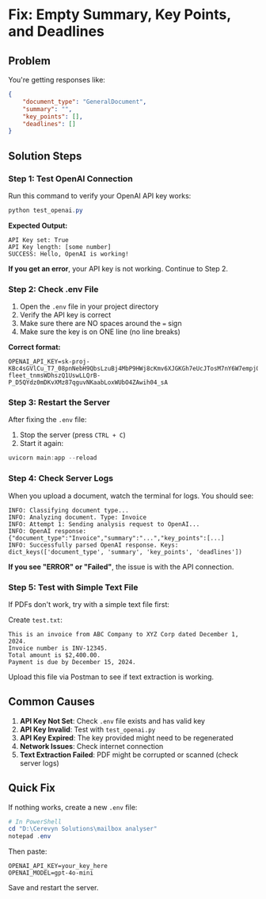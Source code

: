 # Fix: Empty Summary, Key Points, and Deadlines

## Problem
You're getting responses like:
```json
{
    "document_type": "GeneralDocument",
    "summary": "",
    "key_points": [],
    "deadlines": []
}
```

## Solution Steps

### Step 1: Test OpenAI Connection

Run this command to verify your OpenAI API key works:

```powershell
python test_openai.py
```

**Expected Output:**
```
API Key set: True
API Key length: [some number]
SUCCESS: Hello, OpenAI is working!
```

**If you get an error**, your API key is not working. Continue to Step 2.

### Step 2: Check .env File

1. Open the `.env` file in your project directory
2. Verify the API key is correct
3. Make sure there are NO spaces around the `=` sign
4. Make sure the key is on ONE line (no line breaks)

**Correct format:**
```env
OPENAI_API_KEY=sk-proj-KBc4sGVlCu_T7_08pnNebH9QbsLzuBj4MbP9HWj8cKmv6XJGKGh7eUcJTosM7nY6W7empjOyQ_T3Bl fleet_tnmsWDhszQ1UswLLQrB-P_D5QYdz0mDKvXMz87qguvNKaabLoxWUbO4ZAwih04_sA
```

### Step 3: Restart the Server

After fixing the `.env` file:

1. Stop the server (press `CTRL + C`)
2. Start it again:
```powershell
uvicorn main:app --reload
```

### Step 4: Check Server Logs

When you upload a document, watch the terminal for logs. You should see:

```
INFO: Classifying document type...
INFO: Analyzing document. Type: Invoice
INFO: Attempt 1: Sending analysis request to OpenAI...
INFO: OpenAI response: {"document_type":"Invoice","summary":"...","key_points":[...]
INFO: Successfully parsed OpenAI response. Keys: dict_keys(['document_type', 'summary', 'key_points', 'deadlines'])
```

**If you see "ERROR" or "Failed"**, the issue is with the API connection.

### Step 5: Test with Simple Text File

If PDFs don't work, try with a simple text file first:

Create `test.txt`:
```
This is an invoice from ABC Company to XYZ Corp dated December 1, 2024. 
Invoice number is INV-12345. 
Total amount is $2,400.00. 
Payment is due by December 15, 2024.
```

Upload this file via Postman to see if text extraction is working.

## Common Causes

1. **API Key Not Set**: Check `.env` file exists and has valid key
2. **API Key Invalid**: Test with `test_openai.py`
3. **API Key Expired**: The key provided might need to be regenerated
4. **Network Issues**: Check internet connection
5. **Text Extraction Failed**: PDF might be corrupted or scanned (check server logs)

## Quick Fix

If nothing works, create a new `.env` file:

```powershell
# In PowerShell
cd "D:\Cerevyn Solutions\mailbox analyser"
notepad .env
```

Then paste:
```env
OPENAI_API_KEY=your_key_here
OPENAI_MODEL=gpt-4o-mini
```

Save and restart the server.

